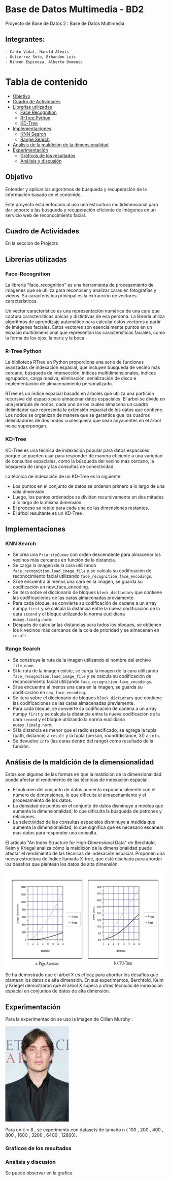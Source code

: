 # Base de Datos Multimedia - BD2

Proyecto de Base de Datos 2 : Base de Datos Multimedia

## Integrantes:
    - Canto Vidal, Harold Alexis
    - Gutierrez Soto, Brhandon Luis
    - Rincón Espinoza, Alberto Domenic


# Tabla de contenido
- [Objetivo](#Objetivo)
- [Cuadro de Actividades](#Cuadro-de-Actividades)
- [Librerías utilizadas](#Librerías-utilizadas)
  * [Face Recognition](#Face-Recognition)
  * [R-Tree Python](#R-Tree-Python)
  * [KD-Tree](#KD-Tree)
- [Implementaciones](#Implementaciones)
  * [KNN Search](#KNN-Search)
  * [Range Search](#Range-Search)
- [Análisis de la maldición de la dimensionalidad](#Análisis-de-la-maldición-de-la-dimensionalidad)
- [Experimentación](#Experimentación)
  * [Gráficos de los resultados](#Gráficos-de-los-resultados)
  * [Análisis y discusión](#Análisis-y-discusión)

## Objetivo
  Entender y aplicar los algoritmos de búsqueda y recuperación de la información basado en el contenido.
  
  Este proyecto está enfocado al uso una estructura multidimensional para dar soporte a las búsqueda y
  recuperación eficiente de imágenes en un servicio web de reconocimiento facial.

## Cuadro de Actividades

En la seccion de Projects

## Librerías utilizadas

### Face-Recognition

La libreria "face_recognition" es una herramienta de procesamiento de imágenes que se utiliza para reconocer y analizar caras en
fotografías y videos. Su característica principal es la extracción de vectores característicos.

Un vector característico es una representación numérica de una cara que captura características únicas y distintivas de esa persona.
La librería utiliza algoritmos de aprendizaje automático para calcular estos vectores a partir de imágenes faciales. Estos vectores 
son esencialmente puntos en un espacio multidimensional que representan las características faciales, como la forma de los ojos, la 
nariz y la boca.

### R-Tree Python

La biblioteca RTree en Python proporciona una serie de funciones avanzadas de indexación espacial, que incluyen búsqueda de vecino más cercano, búsqueda de intersección, índices multidimensionales, índices agrupados, carga masiva, eliminación, serialización de disco e implementación de almacenamiento personalizado.

RTree es un índice espacial basado en árboles que utiliza una partición recursiva del espacio para almacenar datos espaciales. El árbol se divide en una jerarquía de nodos, cada uno de los cuales almacena un cuadro delimitador que representa la extensión espacial de los datos que contiene. Los nodos se organizan de manera que se garantice que los cuadros delimitadores de dos nodos cualesquiera que sean adyacentes en el árbol no se superpongan.

### KD-Tree 

KD-Tree es una técnica de indexación popular para datos espaciales porque se pueden usar para responder de manera eficiente a una variedad de consultas espaciales, como la búsqueda del vecino más cercano, la búsqueda de rango y las consultas de conectividad.

La técnica de indexación de un KD-Tree es la siguiente:

- Los puntos en el conjunto de datos se ordenan primero a lo largo de una sola dimensión.
- Luego, los puntos ordenados se dividen recursivamente en dos mitades a lo largo de la misma dimensión.
- El proceso se repite para cada una de las dimensiones restantes.
- El árbol resultante es un KD-Tree .


## Implementaciones

### KNN Search

- Se crea una `PriorityQueue` con orden descendente para almacenar los vecinos más cercanos en función de la distancia.
- Se carga la imagen de la cara utilizando `face_recognition.load_image_file` y se calcula su codificación de reconocimiento facial utilizando `face_recognition.face_encodings`.
- Si se encuentra al menos una cara en la imagen, se guarda su codificación en new_face_encoding.
- Se itera sobre el diccionario de bloques `block_dictionary` que contiene las codificaciones de las caras almacenadas previamente.
- Para cada bloque, se convierte su codificación de cadena a un array numpy `first` y se calcula la distancia entre la nueva codificación de la cara `second` y el bloque utilizando la norma euclidiana `numpy.linalg.norm`.
- Después de calcular las distancias para todos los bloques, se obtienen los k vecinos más cercanos de la cola de prioridad y se almacenan en `result`.

### Range Search

- Se construye la ruta de la imagen utilizando el nombre del archivo `file_name`.
- Si la ruta de la imagen existe, se carga la imagen de la cara utilizando `face_recognition.load_image_file` y se calcula su codificación de reconocimiento facial utilizando `face_recognition.face_encodings`.
- Si se encuentra al menos una cara en la imagen, se guarda su codificación en `new_face_encoding`.
- Se itera sobre el diccionario de bloques `block_dictionary` que contiene las codificaciones de las caras almacenadas previamente.
- Para cada bloque, se convierte su codificación de cadena a un array numpy `first` y se calcula la distancia entre la nueva codificación de la cara `second` y el bloque utilizando la norma euclidiana `numpy.linalg.norm`.
- Si la distancia es menor que el radio especificado, se agrega la tupla (path, distance) a `result` y la tupla (person, round(distance, 3)) a `info`.
- Se devuelve `info` (las caras dentro del rango) como resultado de la función.

## Análisis de la maldición de la dimensionalidad

Estas son algunas de las formas en que la maldición de la dimensionalidad puede afectar el rendimiento de las técnicas de indexación espacial:

- El volumen del conjunto de datos aumenta exponencialmente con el número de dimensiones, lo que dificulta el almacenamiento y el procesamiento de los datos.
- La densidad de puntos en el conjunto de datos disminuye a medida que aumenta la dimensionalidad, lo que dificulta la búsqueda de patrones y relaciones.
- La selectividad de las consultas espaciales disminuye a medida que aumenta la dimensionalidad, lo que significa que es necesario escanear más datos para responder una consulta.

El artículo "An Index Structure for High-Dimensional Data" de Berchtold, Keim y Kriegel analiza cómo la maldición de la dimensionalidad puede afectar el rendimiento de las técnicas de indexación espacial. Proponen una nueva estructura de índice llamada X-tree, que está diseñada para abordar los desafíos que plantean los datos de alta dimensión.

<img height="300" src= X-tree.JPG>

Se ha demostrado que el árbol X es eficaz para abordar los desafíos que plantean los datos de alta dimensión. En sus experimentos, Berchtold, Keim y Kriegel demostraron que el árbol X supera a otras técnicas de indexación espacial en conjuntos de datos de alta dimensión.


## Experimentación

Para la experimentación se uso la imagen de Cillian Murphy : 

<img height="300" src= Cillian_Murphy.webp>

Para un k = 8 , se experimento con datasets de tamaño n ( 100 , 200 , 400 , 800 , 1600 , 3200 , 6400 , 12800).

### Gráficos de los resultados



### Análisis y discusión

Se puede observar en la grafica 
